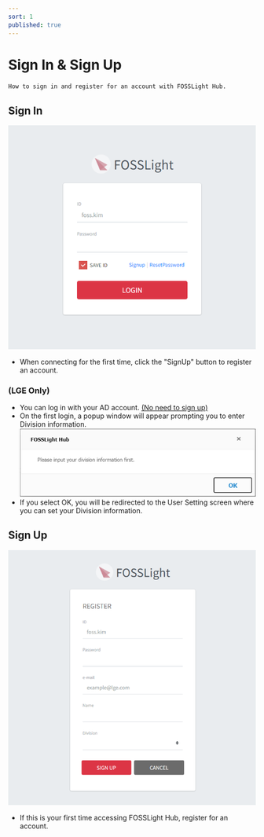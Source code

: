 ```yaml
---
sort: 1
published: true
---
```

# Sign In & Sign Up
```note
How to sign in and register for an account with FOSSLight Hub.
```
## Sign In
![SignIn](images/1_sign_in.PNG)
- When connecting for the first time, click the "SignUp" button to register an account.

### (LGE Only)
- You can log in with your AD account. <U>(No need to sign up)</U>
- On the first login, a popup window will appear prompting you to enter Division information.
  ![SignIn](images/1_sign_in_first_popup.PNG)
- If you select OK, you will be redirected to the User Setting screen where you can set your Division information.

## Sign Up 
![SignUp](images/1_sign_up.PNG)
- If this is your first time accessing FOSSLight Hub, register for an account.
